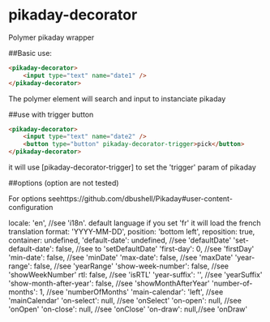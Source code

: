 pikaday-decorator
=================

Polymer pikaday wrapper


##Basic use:

```HTML
<pikaday-decorator>
    <input type="text" name="date1" />
</pikaday-decorator>
```

The polymer element will search and input to instanciate pikaday

##use with trigger button
```HTML
<pikaday-decorator>
    <input type="text" name="date2" />
    <button type="button" pikaday-decorator-trigger>pick</button>
</pikaday-decorator>
```

it will use [pikaday-decorator-trigger] to set the 'trigger' param of pikaday 

##options (option are not tested)
 
For options seehttps://github.com/dbushell/Pikaday#user-content-configuration

 locale: 'en', //see 'i18n'. default language if you set 'fr' it will load the french translation
 format: 'YYYY-MM-DD',
 position: 'bottom left', 
 reposition: true,
 container: undefined,
 'default-date': undefined, //see 'defaultDate' 
 'set-default-date': false, //see to 'setDefaultDate'
 'first-day': 0, //see 'firstDay'
 'min-date': false, //see 'minDate'
 'max-date': false, //see 'maxDate'
 'year-range': false, //see 'yearRange'
 'show-week-number': false, //see 'showWeekNumber'
 rtl: false, //see 'isRTL'
 'year-suffix': '', //see 'yearSuffix'
 'show-month-after-year': false, //see 'showMonthAfterYear'
 'number-of-months': 1, //see 'numberOfMonths'
 'main-calendar': 'left', //see 'mainCalendar'
 'on-select': null, //see 'onSelect'
 'on-open': null, //see 'onOpen'
 'on-close': null, //see 'onClose'
 'on-draw': null,//see 'onDraw'